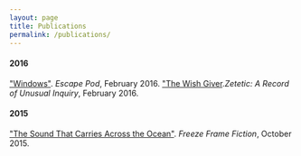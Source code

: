 ```yaml
---
layout: page
title: Publications
permalink: /publications/
---
```


#### 2016

["Windows"](http://escapepod.org/2016/02/29/ep523-windows/). _Escape Pod_, February 2016.
["The Wish Giver](https://zeteticrecord.org/2016/02/the-wish-giver/)._Zetetic: A Record of Unusual Inquiry_, February 2016.

#### 2015

["The Sound That Carries Across the Ocean"](http://freezeframefiction.com/read/q6-flash-fiction/the-sound-that-carries-across-the-ocean-by-beth-goder/). _Freeze Frame Fiction_, October 2015.
